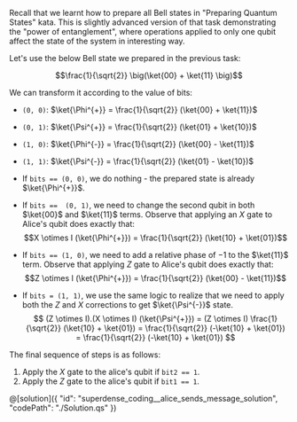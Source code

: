 Recall that we learnt how to prepare all Bell states in "Preparing Quantum States" kata. This is slightly advanced version of that task demonstrating the "power of entanglement", where operations applied to only one qubit affect the state of the system in interesting way.

Let's use the below Bell state we prepared in the previous task:

$$\frac{1}{\sqrt{2}} \big(\ket{00} + \ket{11} \big)$$

We can transform it according to the value of bits:
- `(0, 0)`: $\ket{\Phi^{+}} = \frac{1}{\sqrt{2}} (\ket{00} + \ket{11})$
- `(0, 1)`: $\ket{\Psi^{+}} = \frac{1}{\sqrt{2}} (\ket{01} + \ket{10})$
- `(1, 0)`: $\ket{\Phi^{-}} = \frac{1}{\sqrt{2}} (\ket{00} - \ket{11})$
- `(1, 1)`: $\ket{\Psi^{-}} = \frac{1}{\sqrt{2}} (\ket{01} - \ket{10})$

- If `bits == (0, 0)`, we do nothing - the prepared state is already $\ket{\Phi^{+}}$.

- If `bits ==  (0, 1)`, we need to change the second qubit in both $\ket{00}$ and $\ket{11}$ terms. Observe that applying an $X$ gate to Alice's qubit does exactly that:
  $$X \otimes I (\ket{\Phi^{+}}) = \frac{1}{\sqrt{2}} (\ket{10} + \ket{01})$$

- If `bits == (1, 0)`, we need to add a relative phase of $-1$ to the $\ket{11}$ term. Observe that applying $Z$ gate to Alice's qubit does exactly that: 
  $$Z \otimes I (\ket{\Phi^{+}}) = \frac{1}{\sqrt{2}} (\ket{00} - \ket{11})$$

- If `bits = (1, 1)`, we use the same logic to realize that we need to apply both the $Z$ and $X$ corrections to get $\ket{\Psi^{-}}$ state.
  $$ (Z \otimes I).(X \otimes I) (\ket{\Psi^{+}}) = (Z \otimes I) \frac{1}{\sqrt{2}} (\ket{10} + \ket{01}) = \frac{1}{\sqrt{2}} (-\ket{10} + \ket{01}) = \frac{1}{\sqrt{2}} (-\ket{10} + \ket{01}) $$

The final sequence of steps is as follows:
1. Apply the $X$ gate to the alice's qubit if `bit2 == 1`.
2. Apply the $Z$ gate to the alice's qubit if `bit1 == 1`.


@[solution]({
    "id": "superdense_coding__alice_sends_message_solution",
    "codePath": "./Solution.qs"
})
